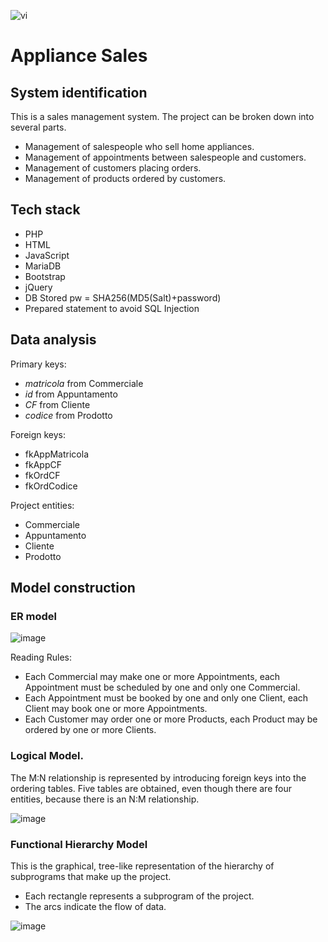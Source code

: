 ![vi](https://github.com/Gioee/vendite-elettrodomestici/assets/48024736/555d3454-70fd-4f68-93a9-925e1c705e31)

# Appliance Sales

## System identification

This is a sales management system.
The project can be broken down into several parts.
- Management of salespeople who sell home appliances.
- Management of appointments between salespeople and customers.
- Management of customers placing orders.
- Management of products ordered by customers.

## Tech stack

- PHP
- HTML
- JavaScript
- MariaDB
- Bootstrap
- jQuery
- DB Stored pw = SHA256(MD5(Salt)+password)
- Prepared statement to avoid SQL Injection

## Data analysis
Primary keys:
- _matricola_ from Commerciale
- _id_ from Appuntamento
- _CF_ from Cliente
- _codice_ from Prodotto

Foreign keys:
- fkAppMatricola
- fkAppCF
- fkOrdCF
- fkOrdCodice

Project entities:
- Commerciale
- Appuntamento
- Cliente
- Prodotto


## Model construction

### ER model

![image](https://github.com/Gioee/vendite-elettrodomestici/assets/48024736/056d0f3f-094e-494c-98a5-27bc44cd3a22)

Reading Rules:
- Each Commercial may make one or more Appointments, each Appointment must be scheduled by one and only one Commercial.
- Each Appointment must be booked by one and only one Client, each Client may book one or more Appointments.
- Each Customer may order one or more Products, each Product may be ordered by one or more Clients.

### Logical Model.
The M:N relationship is represented by introducing foreign keys into the ordering tables.
Five tables are obtained, even though there are four entities, because there is an N:M relationship.

![image](https://github.com/Gioee/vendite-elettrodomestici/assets/48024736/0a30da21-3025-4400-acc6-2409431b198c)

### Functional Hierarchy Model
This is the graphical, tree-like representation of the hierarchy of subprograms that make up the project.
- Each rectangle represents a subprogram of the project.
- The arcs indicate the flow of data.

![image](https://github.com/Gioee/vendite-elettrodomestici/assets/48024736/394faa71-2ce6-43a9-a9de-db31be5350e5)



